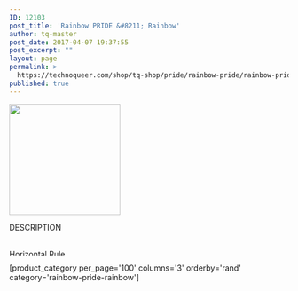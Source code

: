 ```yaml
---
ID: 12103
post_title: 'Rainbow PRIDE &#8211; Rainbow'
author: tq-master
post_date: 2017-04-07 19:37:55
post_excerpt: ""
layout: page
permalink: >
  https://technoqueer.com/shop/tq-shop/pride/rainbow-pride/rainbow-pride-colors/rainbow-pride-rainbow/
published: true
---
```

<img src="https://technoqueer.com/shop/wp-content/uploads/2017/04/btn-rainbow-pride-rainbow.png" alt="" width="200" height="200" class="alignleft size-full wp-image-10788" />
<p style="text-align: left;">DESCRIPTION</p>
<br clear="all">


<img class="aligncenter size-full wp-image-99" src="https://technoqueer.com/shop/wp-content/uploads/2017/03/Rainbow-HR.jpg" alt="Horizontal Rule" width="800" height="11" />


[product_category per_page='100' columns='3' orderby='rand' category='rainbow-pride-rainbow']